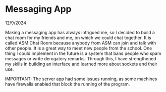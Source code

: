 # Messaging App

12/9/2024

Making a messaging app has always intrigued me, so I decided to build a chat room for my friends and me, on which we could chat together. It is called ASM Chat Room because anybody from ASM can join and talk with other people.
It is a great way to meet new people from the school. One thing I could implement in the future is a system that bans people who spam messages or write derogatory remarks. 
Through this, I have strengthened my skills in building an interface and learned more about sockets and their use.

IMPORTANT: The server app had some issues running, as some machines have firewalls enabled that block the running of the program.
